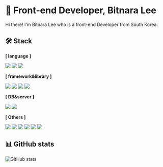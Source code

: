 # 💎 Front-end Developer, Bitnara Lee

Hi there! I'm Bitnara Lee who is a front-end Developer from South Korea.

🛠 Stack
-----------------------------------------------------------------------------------
 **[ language ]**   
 
<img src="https://img.shields.io/badge/JavaScript-F7DF1E?style=flat-square&logo=JavaScript&logoColor=black"/> <img src="https://img.shields.io/badge/HTML-E34F26?style=flat-square&logo=HTML&logoColor=black"/> <img src="https://img.shields.io/badge/CSS-1572B6?style=flat-square&logo=CSS&logoColor=black"/>

**[ framework&library ]**  

<img src="https://img.shields.io/badge/React-61DAFB?style=flat-square&logo=React&logoColor=white"/> <img src="https://img.shields.io/badge/Redux-764ABC?style=flat-square&logo=Redux&logoColor=white"/> <img src="https://img.shields.io/badge/Express-000000?style=flat-square&logo=Express&logoColor=white"/> <img src="https://img.shields.io/badge/Styled-components-DB7093?style=flat-square&logo=styled-components&logoColor=white"/>

 **[ DB&server ]** 
 
<img src="https://img.shields.io/badge/MySQL-4479A1?style=flat-square&logo=MySQL&logoColor=white"/> <img src="https://img.shields.io/badge/Node.js-339933?style=flat-square&logo=Node.js&logoColor=black"/>

**[ Others ]** 

<img src="https://img.shields.io/badge/Git-F05032?style=flat-square&logo=Git&logoColor=white"/> <img src="https://img.shields.io/badge/Postman-FF6C37?style=flat-square&logo=Postman&logoColor=white"/> <img src="https://img.shields.io/badge/Notion-000000?style=flat-square&logo=Notion&logoColor=white"/> <img src="https://img.shields.io/badge/Figma-ed5393?style=flat-square&logo=Figma&logoColor=white"/> <img src="https://img.shields.io/badge/Miro-050038?style=flat-square&logo=Miro&logoColor=white"/> <img src="https://img.shields.io/badge/Adobe Photoshop-31A8FF?style=flat-square&logo=Adobe Photoshop&logoColor=black"/>



 📊 GitHub stats
 ------------------------------------------------------
![GitHub stats](https://github-readme-stats.vercel.app/api?username=nala723&show_icons=true)



